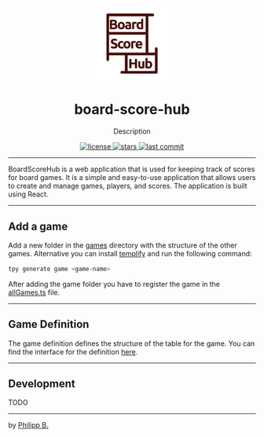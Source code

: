 <div align="center">
  <br />
  <img src="src/assets/logo-red.png" alt="board-score-hub" width="30%"/>
  <h1>board-score-hub</h1>
  <p>
     Description
  </p>
</div>

<!-- Badges -->
<div align="center">
   <a href="https://github.com/cophilot/board-score-hub/blob/master/LICENSE">
       <img src="https://img.shields.io/github/license/cophilot/board-score-hub" alt="license" />
   </a>
   <a href="https://github.com/cophilot/board-score-hub/stargazers">
       <img src="https://img.shields.io/github/stars/cophilot/board-score-hub" alt="stars" />
   </a>
   <a href="https://github.com/cophilot/board-score-hub/commits/master">
       <img src="https://img.shields.io/github/last-commit/cophilot/board-score-hub" alt="last commit" />
   </a>
</div>

---

BoardScoreHub is a web application that is used for keeping track of scores for board games. It is a simple and easy-to-use application that allows users to create and manage games, players, and scores. The application is built using React.

---

## Add a game

Add a new folder in the [games](./src/games) directory with the structure of the other games. Alternative you can install [templify](https://github.com/cophilot/templify) and run the following command:

```bash
tpy generate game <game-name>
```

After adding the game folder you have to register the game in the [allGames.ts](./src/allGames.ts) file.

---

## Game Definition

The game definition defines the structure of the table for the game. You can find the interface for the definition [here](./src/api/types/GameDef.ts).

---

## Development

TODO

---

by [Philipp B.](https://github.com/cophilot)
